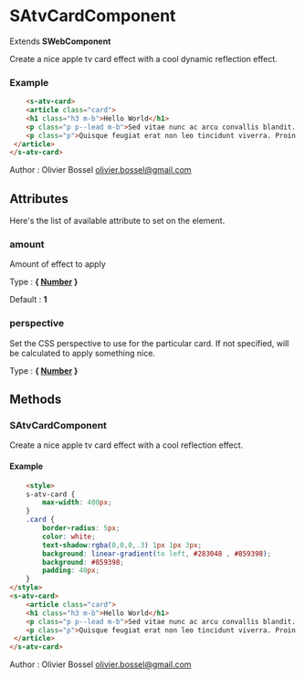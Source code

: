 # SAtvCardComponent

Extends **SWebComponent**

Create a nice apple tv card effect with a cool dynamic reflection effect.

### Example
```html
	<s-atv-card>
	<article class="card">
 	<h1 class="h3 m-b">Hello World</h1>
 	<p class="p p--lead m-b">Sed vitae nunc ac arcu convallis blandit. Duis vel feugiat.</p>
 	<p class="p">Quisque feugiat erat non leo tincidunt viverra. Proin non massa quam. Nunc porta mauris at lectus lacinia congue. Suspendisse lorem turpis, euismod sed lectus sed, bibendum venenatis nunc. Duis at.</p>
 </article>
</s-atv-card>
```
Author : Olivier Bossel <olivier.bossel@gmail.com>




## Attributes

Here's the list of available attribute to set on the element.

### amount

Amount of effect to apply

Type : **{ [Number](https://developer.mozilla.org/fr/docs/Web/JavaScript/Reference/Objets_globaux/Number) }**

Default : **1**


### perspective

Set the CSS perspective to use for the particular card.
If not specified, will be calculated to apply something nice.

Type : **{ [Number](https://developer.mozilla.org/fr/docs/Web/JavaScript/Reference/Objets_globaux/Number) }**




## Methods


### SAtvCardComponent

Create a nice apple tv card effect with a cool reflection effect.

#### Example
```html
	<style>
	s-atv-card {
 		max-width: 400px;
 	}
	.card {
		border-radius: 5px;
		color: white;
		text-shadow:rgba(0,0,0,.3) 1px 1px 3px;
		background: linear-gradient(to left, #283048 , #859398);
		background: #859398;
		padding: 40px;
	}
</style>
<s-atv-card>
	<article class="card">
 	<h1 class="h3 m-b">Hello World</h1>
 	<p class="p p--lead m-b">Sed vitae nunc ac arcu convallis blandit. Duis vel feugiat.</p>
 	<p class="p">Quisque feugiat erat non leo tincidunt viverra. Proin non massa quam. Nunc porta mauris at lectus lacinia congue. Suspendisse lorem turpis, euismod sed lectus sed, bibendum venenatis nunc. Duis at.</p>
 </article>
</s-atv-card>
```
Author : Olivier Bossel <olivier.bossel@gmail.com>